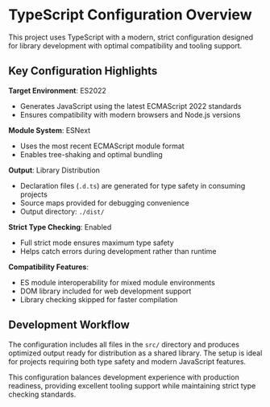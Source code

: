 # TypeScript Configuration Overview

This project uses TypeScript with a modern, strict configuration designed for library development with optimal compatibility and tooling support.

## Key Configuration Highlights

**Target Environment**: ES2022
- Generates JavaScript using the latest ECMAScript 2022 standards
- Ensures compatibility with modern browsers and Node.js versions

**Module System**: ESNext
- Uses the most recent ECMAScript module format
- Enables tree-shaking and optimal bundling

**Output**: Library Distribution
- Declaration files (`.d.ts`) are generated for type safety in consuming projects
- Source maps provided for debugging convenience
- Output directory: `./dist/`

**Strict Type Checking**: Enabled
- Full strict mode ensures maximum type safety
- Helps catch errors during development rather than runtime

**Compatibility Features**:
- ES module interoperability for mixed module environments
- DOM library included for web development support
- Library checking skipped for faster compilation

## Development Workflow

The configuration includes all files in the `src/` directory and produces optimized output ready for distribution as a shared library. The setup is ideal for projects requiring both type safety and modern JavaScript features.

This configuration balances development experience with production readiness, providing excellent tooling support while maintaining strict type checking standards.